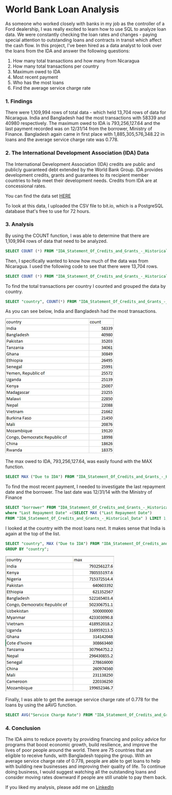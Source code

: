 # World Bank Loan Analysis

As someone who worked closely with banks in my job as the controller of a Ford dealership, I was really excited to learn how to use SQL to analyze loan data. We were constantly checking the loan rates and changes - paying special attention to outstanding loans and contracts in transit which affect the cash flow. In this project, I've been hired as a data analyst to look over the loans from the IDA and answer the following questions:

1. How many total transactions and how many from Nicaragua
2. How many total transactions per country
3. Maximum owed to IDA
4. Most recent payment
5. Who has the most loans
6. Find the average service charge rate

### 1. Findings

There were 1,109,994 rows of total data - which held 13,704 rows of data for Nicaragua. India and Bangladesh had the most transactions with 58339 and 40980 respectively.  The maximum owed to IDA is 793,256,127.64 and the last payment recorded was on 12/31/14 from the borrower, Ministry of Finance. Bangladesh again came in first place with 1,885,305,576,348.22 in loans and the average service charge rate was 0.778.


### 2. The International Development Association (IDA) Data

The International Development Association (IDA) credits are public and publicly guaranteed debt extended by the World Bank Group. IDA provides development credits, grants and guarantees to its recipient member countries to help meet their development needs. Credits from IDA are at concessional rates. 

You can find the data set [HERE](https://finances.worldbank.org/Loans-and-Credits/IDA-Statement-Of-Credits-and-Grants-Historical-Dat/tdwh-3krx)

To look at this data, I uploaded the CSV file to bit.io, which is a PostgreSQL database that's free to use for 72 hours.


### 3. Analysis

By using the COUNT function, I was able to determine that there are 1,109,994 rows of data that need to be analyzed.
```SQL
SELECT COUNT (*) FROM "IDA_Statement_Of_Credits_and_Grants_-_Historical_Data.csv";
```
Then, I specifically wanted to know how much of the data was from Nicaragua. I used the following code to see that there were 13,704 rows. 
```SQL
SELECT COUNT (*) FROM "IDA_Statement_Of_Credits_and_Grants_-_Historical_Data.csv" WHERE country = 'Nicaragua';
```
To find the total transactions per country I counted and grouped the data by country. 
```SQL
SELECT "country", COUNT(*) FROM "IDA_Statement_Of_Credits_and_Grants_-_Historical_Data.csv" GROUP BY "country";
```
As you can see below, India and Bangladesh had the most transactions. 

<img src="images/SQL Bank by country.jpg?raw=true"/>

The max owed to IDA, 793,256,127.64, was easily found with the MAX function.
```SQL
SELECT MAX ("Due to IDA") FROM "IDA_Statement_Of_Credits_and_Grants_-_Historical_Data.csv;
```
To find the most recent payment, I needed to investigate the last repayment date and the borrower. The last date was 12/31/14 with the Ministry of Finance
```SQL
SELECT "borrower" FROM "IDA_Statement_Of_Credits_and_Grants_-_Historical_Data" 
where "Last Repayment Date" =(SELECT MAX ("Last Repayment Date") 
FROM "IDA_Statement_Of_Credits_and_Grants_-_Historical_Data" ) LIMIT 1;
```
I looked at the country with the most loans next. It makes sense that India is again at the top of the list. 
```SQL
SELECT "country", MAX ("Due to IDA") FROM "IDA_Statement_Of_Credits_and_Grants_-_Historical_Data" 
GROUP BY "country";
```

<img src="images/SQL Bank max by country.jpg?raw=true"/>

Finally, I was able to get the average service charge rate of 0.778 for the loans by using the aAVG function. 
```SQL
SELECT AVG("Service Charge Rate") FROM "IDA_Statement_Of_Credits_and_Grants_-_Historical_Data";
```


### 4. Conclusion

The IDA aims to reduce poverty by providing financing and policy advice for programs that boost economic growth, build resilience, and improve the lives of poor people around the world. There are 75 countries that are eligible to receive funds, with Bangladesh topping the group. With an average service charge rate of 0.778, people are able to get loans to help with building new businesses and improving their quality of life. To continue doing business, I would suggest watching all the outstanding loans and consider moving rates downward if people are still unable to pay them back.  
 

If you liked my analysis, please add me on [LinkedIn](https://www.linkedin.com/in/kim-gasgarth/)

